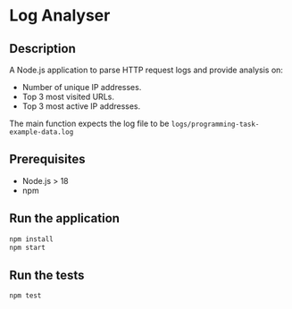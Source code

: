 # Log Analyser

## Description

A Node.js application to parse HTTP request logs and provide analysis on:

- Number of unique IP addresses.
- Top 3 most visited URLs.
- Top 3 most active IP addresses.

The main function expects the log file to be `logs/programming-task-example-data.log`

## Prerequisites

- Node.js > 18
- npm

## Run the application

```bash
npm install
npm start
```

## Run the tests

```bash
npm test
```
